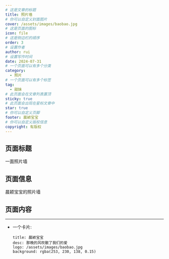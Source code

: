 ```yaml
---
# 这是文章的标题
title: 照片墙
# 你可以自定义封面图片
cover: /assets/images/baobao.jpg
# 这是页面的图标
icon: file
# 这是侧边栏的顺序
order: 3
# 设置作者
author: rui
# 设置写作时间
date: 2024-07-31
# 一个页面可以有多个分类
category:
  - 照片
# 一个页面可以有多个标签
tag:
  - 甜妹
# 此页面会在文章列表置顶
sticky: true
# 此页面会出现在星标文章中
star: true
# 你可以自定义页脚
footer: 晨颖宝宝
# 你可以自定义版权信息
copyright: 有版权
---
```


<!-- more -->

## 页面标题

一面照片墙

## 页面信息

晨颖宝宝的照片墙

## 页面内容

<PhotoWall />

<script setup>
import PhotoWall from "@PhotoWall";
</script>

---

- 一个卡片:

  ```component VPCard
  title: 晨颖宝宝
  desc: 那晚的风吹散了我们的爱
  logo: /assets/images/baobao.jpg
  background: rgba(253, 230, 138, 0.15)
  ```

